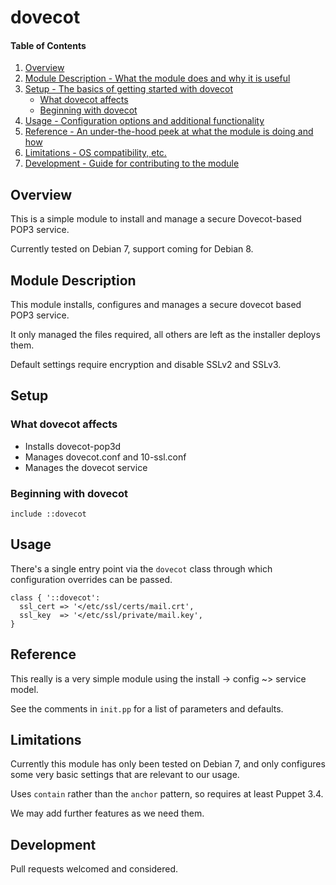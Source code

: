 # dovecot

#### Table of Contents

1. [Overview](#overview)
2. [Module Description - What the module does and why it is useful](#module-description)
3. [Setup - The basics of getting started with dovecot](#setup)
    * [What dovecot affects](#what-dovecot-affects)
    * [Beginning with dovecot](#beginning-with-dovecot)
4. [Usage - Configuration options and additional functionality](#usage)
5. [Reference - An under-the-hood peek at what the module is doing and how](#reference)
5. [Limitations - OS compatibility, etc.](#limitations)
6. [Development - Guide for contributing to the module](#development)

## Overview

This is a simple module to install and manage a secure Dovecot-based POP3 service.

Currently tested on Debian 7, support coming for Debian 8.

## Module Description

This module installs, configures and manages a secure dovecot based POP3 service.

It only managed the files required, all others are left as the installer deploys them.

Default settings require encryption and disable SSLv2 and SSLv3.

## Setup

### What dovecot affects

* Installs dovecot-pop3d
* Manages dovecot.conf and 10-ssl.conf
* Manages the dovecot service

### Beginning with dovecot

```
include ::dovecot
```

## Usage

There's a single entry point via the `dovecot` class through which configuration
overrides can be passed.

```
class { '::dovecot':
  ssl_cert => '</etc/ssl/certs/mail.crt',
  ssl_key  => '</etc/ssl/private/mail.key',
}
```

## Reference

This really is a very simple module using the install -> config ~> service model.

See the comments in `init.pp` for a list of parameters and defaults.

## Limitations

Currently this module has only been tested on Debian 7, and only configures some
very basic settings that are relevant to our usage.

Uses `contain` rather than the `anchor` pattern, so requires at least Puppet 3.4.

We may add further features as we need them.

## Development

Pull requests welcomed and considered.

